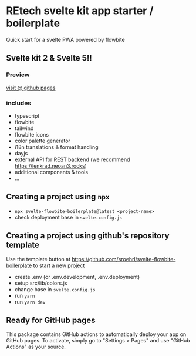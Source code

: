 
# REtech svelte kit app starter / boilerplate

Quick start for a svelte PWA powered by flowbite

## Svelte kit 2 & Svelte 5!!

### Preview

[visit @ github pages](https://sroehrl.github.io/svelte-flowbite-boilerplate)

### includes
- typescript
- flowbite
- tailwind
- flowbite icons
- color palette generator
- i18n translations & format handling
- dayjs
- external API for REST backend (we recommend https://lenkrad.neoan3.rocks)
- additional components & tools
- ...

## Creating a project using `npx`

- `npx svelte-flowbite-boilerplate@latest <project-name>`
- check deployment base in `svelte.config.js`

## Creating a project using github's repository template

Use the template button at https://github.com/sroehrl/svelte-flowbite-boilerplate to start a new project

- create .env (or .env.development, .env.deployment)
- setup src/lib/colors.js
- change base in `svelte.config.js`
- run `yarn`
- run `yarn dev`

## Ready for GitHub pages
This package contains GitHub actions to automatically deploy your app on GitHub pages. To activate, simply go to "Settings > Pages"
and use "GitHub Actions" as your source.


